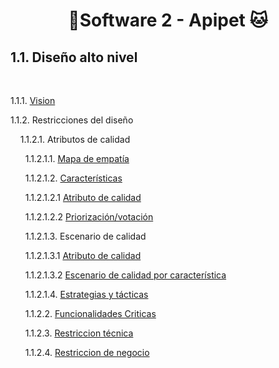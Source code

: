 # <center> 🐶Software 2 - Apipet 🐱  #

## 1.1. Diseño alto nivel

<br>

1.1.1. [Vision]()

1.1.2. Restricciones del diseño

&nbsp;&nbsp;&nbsp;&nbsp;1.1.2.1. Atributos de calidad

&nbsp;&nbsp;&nbsp;&nbsp;&nbsp;&nbsp;1.1.2.1.1. [Mapa de empatía]()

&nbsp;&nbsp;&nbsp;&nbsp;&nbsp;&nbsp;1.1.2.1.2. [Características]()

&nbsp;&nbsp;&nbsp;&nbsp;&nbsp;&nbsp;1.1.2.1.2.1 [Atributo de calidad]()

&nbsp;&nbsp;&nbsp;&nbsp;&nbsp;&nbsp;1.1.2.1.2.2 [Priorización/votación]()

&nbsp;&nbsp;&nbsp;&nbsp;&nbsp;&nbsp;1.1.2.1.3. Escenario de calidad

&nbsp;&nbsp;&nbsp;&nbsp;&nbsp;&nbsp;1.1.2.1.3.1 [Atributo de calidad]()

&nbsp;&nbsp;&nbsp;&nbsp;&nbsp;&nbsp;1.1.2.1.3.2 [Escenario de calidad por característica]()

&nbsp;&nbsp;&nbsp;&nbsp;&nbsp;&nbsp;1.1.2.1.4. [Estrategias y tácticas]() 

&nbsp;&nbsp;&nbsp;&nbsp;&nbsp;&nbsp;1.1.2.2. [Funcionalidades Criticas]() 

&nbsp;&nbsp;&nbsp;&nbsp;&nbsp;&nbsp;1.1.2.3. [Restriccion técnica]() 

&nbsp;&nbsp;&nbsp;&nbsp;&nbsp;&nbsp;1.1.2.4. [Restriccion de negocio]() 
